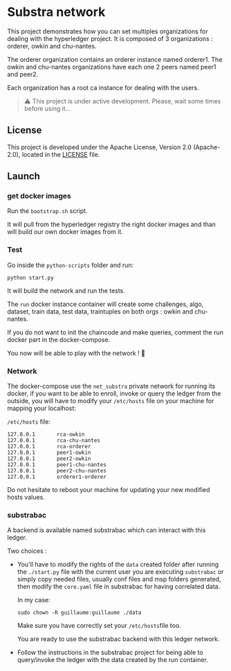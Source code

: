 # Substra network

This project demonstrates how you can set multiples organizations for dealing with the hyperledger project.
It is composed of 3 organizations : orderer, owkin and chu-nantes.

The orderer organization contains an orderer instance named orderer1.
The owkin and chu-nantes organizations have each one 2 peers named peer1 and peer2.

Each organization has a root ca instance for dealing with the users.

> :warning: This project is under active development. Please, wait some times before using it...

## License

This project is developed under the Apache License, Version 2.0 (Apache-2.0), located in the [LICENSE](./LICENSE) file.

## Launch

### get docker images

Run the `bootstrap.sh` script.

It will pull from the hyperledger registry the right docker images and than will build our own docker images from it.

### Test

Go inside the `python-scripts` folder and run:

`python start.py`

It will build the network and run the tests.

The `run` docker instance container will create some challenges, algo, dataset, train data, test data, traintuples on both orgs : owkin and chu-nantes. 

If you do not want to init the chaincode and make queries, comment the run docker part in the docker-compose.

You now will be able to play with the network ! :tada:

### Network

The docker-compose use the `net_substra` private network for running its docker, if you want to be able to enroll, invoke or query the ledger from the outside, you will have to modify your `/etc/hosts` file on your machine for mapping your localhost:

`/etc/hosts` file:
```shell
127.0.0.1       rca-owkin
127.0.0.1       rca-chu-nantes
127.0.0.1       rca-orderer
127.0.0.1       peer1-owkin
127.0.0.1       peer2-owkin
127.0.0.1       peer1-chu-nantes
127.0.0.1       peer2-chu-nantes
127.0.0.1       orderer1-orderer
```

Do not hesitate to reboot your machine for updating your new modified hosts values.

### substrabac

A backend is available named substrabac which can interact with this ledger.

Two choices : 

- You'll have to modify the rights of the `data` created folder after running the `./start.py` file with the current user you are executing `substrabac` or simply copy needed files, usually conf files and msp folders generated, then modify the `core.yaml` file in substrabac for having correlated data.

    In my case:
    ```shell
    sudo chown -R guillaume:guillaume ./data
    ```

    Make sure you have correctly set your `/etc/hosts`file too.
    
    You are ready to use the substrabac backend with this ledger network.

- Follow the instructions in the substrabac project for being able to query/invoke the ledger with the data created by the run container.
